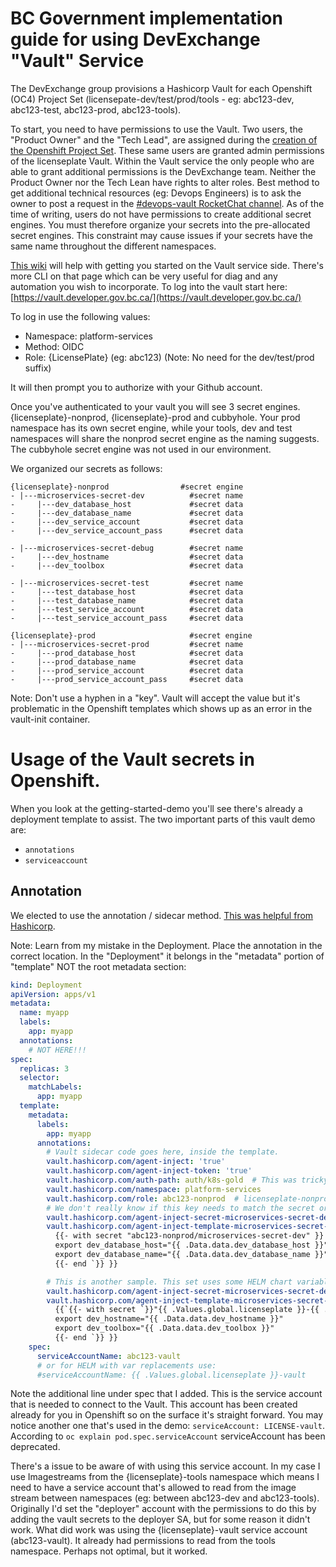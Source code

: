 # BC Government implementation guide for using DevExchange "Vault" Service

The DevExchange group provisions a Hashicorp Vault for each Openshift (OC4) Project Set (licensepate-dev/test/prod/tools - eg: abc123-dev, abc123-test, abc123-prod, abc123-tools).

To start, you need to have permissions to use the Vault. Two users, the "Product Owner" and the "Tech Lead", are assigned during the [creation of the Openshift Project Set](https://registry.developer.gov.bc.ca/). These same users are granted admin permissions of the licenseplate Vault. Within the Vault service the only people who are able to grant additional permissions is the DevExchange team. Neither the Product Owner nor the Tech Lean have rights to alter roles. Best method to get additional technical resources (eg: Devops Engineers) is to ask the owner to post a request in the [#devops-vault RocketChat channel](https://chat.developer.gov.bc.ca/channel/devops-vault). As of the time of writing, users do not have permissions to create additional secret engines. You must therefore organize your secrets into the pre-allocated secret engines. This constraint may cause issues if your secrets have the same name throughout the different namespaces.

[This wiki](https://github.com/BCDevOps/openshift-wiki/blob/master/docs/Vault/VaultGettingStarted.md) will help with getting you started on the Vault service side.  There's more CLI on that page which can be very useful for diag and any automation you wish to incorporate.
To log into the vault start here: [https://vault.developer.gov.bc.ca/](https://vault.developer.gov.bc.ca/)

To log in use the following values:

- Namespace: platform-services
- Method: OIDC
- Role: {LicensePlate}  (eg: abc123) (Note: No need for the dev/test/prod suffix)

It will then prompt you to authorize with your Github account.

Once you've authenticated to your vault you will see 3 secret engines. {licenseplate}-nonprod, {licenseplate}-prod and cubbyhole. Your prod namespace has its own secret engine, while your tools, dev and test namespaces will share the nonprod secret engine as the naming suggests. The cubbyhole secret engine was not used in our environment.

We organized our secrets as follows:

```
{licenseplate}-nonprod                #secret engine
- |---microservices-secret-dev          #secret name
-     |---dev_database_host             #secret data
-     |---dev_database_name             #secret data
-     |---dev_service_account           #secret data
-     |---dev_service_account_pass      #secret data

- |---microservices-secret-debug        #secret name
-     |---dev_hostname                  #secret data
-     |---dev_toolbox                   #secret data

- |---microservices-secret-test         #secret name
-     |---test_database_host            #secret data
-     |---test_database_name            #secret data
-     |---test_service_account          #secret data
-     |---test_service_account_pass     #secret data

{licenseplate}-prod                     #secret engine
- |---microservices-secret-prod         #secret name
-     |---prod_database_host            #secret data
-     |---prod_database_name            #secret data
-     |---prod_service_account          #secret data
-     |---prod_service_account_pass     #secret data
```

Note: Don't use a hyphen in a "key".  Vault will accept the value but it's problematic in the Openshift templates which shows up as an error in the vault-init container.

# Usage of the Vault secrets in Openshift.

When you look at the getting-started-demo you'll see there's already a deployment template to assist. The two important parts of this vault demo are:
- `annotations`
- `serviceaccount`

## Annotation
We elected to use the annotation / sidecar method. [This was helpful from Hashicorp](https://www.vaultproject.io/docs/platform/k8s/injector/examples).

Note: Learn from my mistake in the Deployment. Place the annotation in the correct location. In the "Deployment" it belongs in the "metadata" portion of "template" NOT the root metadata section:

```yaml
kind: Deployment
apiVersion: apps/v1
metadata:
  name: myapp
  labels:
    app: myapp
  annotations:
    # NOT HERE!!!
spec:
  replicas: 3
  selector:
    matchLabels:
      app: myapp
  template:
    metadata:
      labels:
        app: myapp
      annotations:
        # Vault sidecar code goes here, inside the template.
        vault.hashicorp.com/agent-inject: 'true'
        vault.hashicorp.com/agent-inject-token: 'true'
        vault.hashicorp.com/auth-path: auth/k8s-gold  # This was tricky.  Be sure to use k8s-silver, k8s-gold, or k8s-golddr
        vault.hashicorp.com/namespace: platform-services
        vault.hashicorp.com/role: abc123-nonprod  # licenseplate-nonprod or licenseplate-prod are your options
        # We don't really know if this key needs to match the secret or not...please update if you know.
        vault.hashicorp.com/agent-inject-secret-microservices-secret-dev: abc123-nonprod/microservices-secret-dev
        vault.hashicorp.com/agent-inject-template-microservices-secret-dev: |
          {{- with secret "abc123-nonprod/microservices-secret-dev" }}
          export dev_database_host="{{ .Data.data.dev_database_host }}"
          export dev_database_name="{{ .Data.data.dev_database_name }}"
          {{- end `}} }}

        # This is another sample. This set uses some HELM chart variable replacements. There's a bit of magic with the ` symbol in the agent-inject-template section. It also required some additional braces {}. You can use this as an example of what worked for me.
        vault.hashicorp.com/agent-inject-secret-microservices-secret-debug: {{ .Values.global.licenseplate }}-{{ .Values.global.vault_engine }}/microservices-secret-debug
        vault.hashicorp.com/agent-inject-template-microservices-secret-debug: |
          {{`{{- with secret `}}"{{ .Values.global.licenseplate }}-{{ .Values.global.vault_engine }}/microservices-secret-debug"{{` }}
          export dev_hostname="{{ .Data.data.dev_hostname }}"
          export dev_toolbox="{{ .Data.data.dev_toolbox }}"
          {{- end `}} }}
    spec:
      serviceAccountName: abc123-vault
      # or for HELM with var replacements use:
      #serviceAccountName: {{ .Values.global.licenseplate }}-vault

  ```

Note the additional line under spec that I added. This is the service account that is needed to connect to the Vault. This account has been created already for you in Openshift so on the surface it's straight forward. You may notice another one that's used in the demo: `serviceAccount: LICENSE-vault`. According to `oc explain pod.spec.serviceAccount` serviceAccount has been deprecated.

There's a issue to be aware of with using this service account. In my case I use Imagestreams from the {licenseplate}-tools namespace which means I need to have a service account that's allowed to read from the image stream between namespaces (eg: between abc123-dev and abc123-tools). Originally I'd set the "deployer" account with the permissions to do this by adding the vault secrets to the deployer SA, but for some reason it didn't work. What did work was using the {licenseplate}-vault service account (abc123-vault). It already had permissions to read from the tools namespace. Perhaps not optimal, but it worked.
